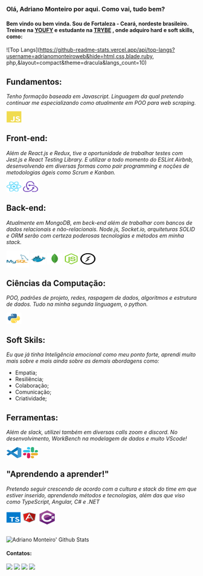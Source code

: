 ### Olá, Adriano Monteiro por aqui. Como vai, tudo bem?

#### Bem vindo ou bem vinda. Sou de Fortaleza - Ceará, nordeste brasileiro. Treinee na [YOUFY](https://www.youfy.com.br/?gclid=CjwKCAjwlcaRBhBYEiwAK341jWJYT0JOuMAP2cuF6uPcgLs6396PLSbbLkTmay1zFB5mn5i6rdh5cBoCSjcQAvD_BwE "YOUFY") e estudante na [TRYBE](http://https://www.betrybe.com/ "TRYBE") , onde adquiro hard e soft skills, como:

![Top Langs](https://github-readme-stats.vercel.app/api/top-langs?username=adrianomonteiroweb&hide=html,css,blade,ruby, php,&layout=compact&theme=dracula&langs_count=10)

<h2>Fundamentos:</h2>
<p><i>Tenho formação baseada em Javascript. Linguagem da qual pretendo continuar me especializando como atualmente em POO para web scraping.</i></p>
<div>
  <img align="center" alt="Js" height="30" width="40" src="https://raw.githubusercontent.com/devicons/devicon/master/icons/javascript/javascript-plain.svg">
</div>
<h2>Front-end:</h2>
<p><i>Além de React.js e Redux, tive a oportunidade de trabalhar testes com Jest.js e React Testing Library. E utilizar a todo momento do ESLint Airbnb, desenvolvendo em diversas formas como pair programming e noções de metodologias ágeis como Scrum e Kanban.</i></p>
<div>
  <img align="center" alt="React" height="30" width="40" src="https://raw.githubusercontent.com/devicons/devicon/master/icons/react/react-original.svg">
  <img align="center" alt="Redux" height="30" width="40" src="https://raw.githubusercontent.com/devicons/devicon/master/icons/redux/redux-original.svg">
</div>

<h2>Back-end:</h2>
<p><i>Atualmente em MongoDB, em beck-end além de trabalhar com bancos de dados relacionais e não-relacionais. Node.js, Socket.io, arquiteturas SOLID e ORM serão com certeza poderosas tecnologias e métodos em minha stack.</i></p>
<div>
  <img align="center" alt="Mysql" height="45" width="60" src="https://raw.githubusercontent.com/devicons/devicon/master/icons/mysql/mysql-original-wordmark.svg">
  <img align="center" alt="Docker" height="30" width="40" src="https://raw.githubusercontent.com/devicons/devicon/master/icons/docker/docker-original.svg">
  <img align="center" alt="MongoDB" height="30" width="40" src="https://raw.githubusercontent.com/devicons/devicon/master/icons/mongodb/mongodb-original.svg">
  <img align="center" alt="NodeJS" height="30" width="40" src="https://raw.githubusercontent.com/devicons/devicon/master/icons/nodejs/nodejs-original.svg">
  <img align="center" alt="Socket.io" height="30" width="40" src="https://raw.githubusercontent.com/devicons/devicon/master/icons/socketio/socketio-original.svg">
</div>

<h2>Ciências da Computação:</h2>
<p><i>POO, padrões de projeto, redes, raspagem de dados, algoritmos e estrutura de dados. Tudo na minha segunda linguagem, o python.</i></p>
<div>
  <img align="center" alt="Python" height="30" width="40" src="https://raw.githubusercontent.com/devicons/devicon/master/icons/python/python-original.svg">
</div>

<h2>Soft Skils:</h2>
<p><i>Eu que já tinha Inteligência emocional como meu ponto forte, aprendi muito mais sobre e mais ainda sobre as demais abordagens como:</i></p>

- Empatia;
- Resiliência;
- Colaboração;
- Comunicação;
- Criatividade;

<h2>Ferramentas:</h2>
<p><i>Além de slack, utilizei também em diversas calls zoom e discord. No desenvolvimento, WorkBench na modelagem de dados e muito VScode!</i></p>
<div>
  <img align="center" alt="Vscode" height="30" width="40" src="https://raw.githubusercontent.com/devicons/devicon/master/icons/vscode/vscode-original.svg">
  <img align="center" alt="Slack" height="30" width="40" src="https://raw.githubusercontent.com/devicons/devicon/master/icons/slack/slack-original.svg">
</div>

<h2>"Aprendendo a aprender!"</h2>
<p><i>Pretendo seguir crescendo de acordo com a cultura e stack do time em que estiver inserido, aprendendo métodos e tecnologias, além das que viso como TypeScript, Angular, C# e .NET</i></p>
<div>
  <img align="center" alt="TypeScript" height="28" width="38" src="https://raw.githubusercontent.com/devicons/devicon/master/icons/typescript/typescript-original.svg">
  <img align="center" alt="Angular" height="28" width="38" src="https://raw.githubusercontent.com/devicons/devicon/master/icons/angularjs/angularjs-original.svg">
  <img align="center" alt="C#" height="38" width="48" src="https://raw.githubusercontent.com/devicons/devicon/master/icons/csharp/csharp-original.svg">
</div>
<br>

![Adriano Monteiro' Github Stats](https://github-readme-stats.vercel.app/api?username=adrianomonteiroweb&show_icons=true&theme=dracula)

#### Contatos: 
[<img width="8%" src="https://camo.githubusercontent.com/571384769c09e0c66b45e39b5be70f68f552db3e2b2311bc2064f0d4a9f5983b/68747470733a2f2f696d672e736869656c64732e696f2f62616467652f476d61696c2d4431343833363f7374796c653d666f722d7468652d6261646765266c6f676f3d676d61696c266c6f676f436f6c6f723d7768697465">](mailto:adrianomonteirodev@gmail.com)
[<img width="10%" src="https://camo.githubusercontent.com/a80d00f23720d0bc9f55481cfcd77ab79e141606829cf16ec43f8cacc7741e46/68747470733a2f2f696d672e736869656c64732e696f2f62616467652f4c696e6b6564496e2d3030373742353f7374796c653d666f722d7468652d6261646765266c6f676f3d6c696e6b6564696e266c6f676f436f6c6f723d7768697465">](https://www.linkedin.com/in/adrianomonteirodev/)
[<img width="11%" src="https://camo.githubusercontent.com/b3d4671768bd0f9b6c8f410a25a96e0c5a4d135208d8910461e986f97e7985ab/68747470733a2f2f696d672e736869656c64732e696f2f62616467652f496e7374616772616d2d4534343035463f7374796c653d666f722d7468652d6261646765266c6f676f3d696e7374616772616d266c6f676f436f6c6f723d7768697465">](https://www.instagram.com/adrianomonteirodev/)
[<img width="10%" src="https://camo.githubusercontent.com/d9d4db0a25f6d41d6ef282c6adc2f9bd5b31201ef00ba580f5a945da4063a937/68747470733a2f2f696d672e736869656c64732e696f2f62616467652f57686174734170702d3235443336363f7374796c653d666f722d7468652d6261646765266c6f676f3d7768617473617070266c6f676f436f6c6f723d7768697465">](https://api.whatsapp.com/send?phone=5585989587554&text=Hi%2C%20Adriano...%20)
